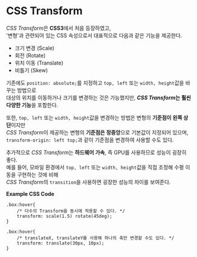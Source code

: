 # CSS Transform

*CSS Transform*은 **CSS3**에서 처음 등장하였고,  
'변형'과 관련되어 있는 CSS 속성으로서 대표적으로 다음과 같은 기능을 제공한다.   

- 크기 변경 (Scale)
- 회전 (Rotate)
- 위치 이동 (Translate) 
- 비틀기 (Skew)

기존에도 `position: absolute;`를 지정하고 `top, left` 또는 `width, height`값을 바꾸는 방법으로  
대상의 위치를 이동하거나 크기를 변경하는 것은 가능했지만, ***CSS Transform*는 훨씬 다양한 기능**을 포함한다.  

또한, `top, left` 또는 `width, height`값을 변경하는 방법은 변형의 **기준점이 왼쪽 상단**이지만  
*CSS Transform*이 제공하는 변형의 **기준점은 정중앙**으로 기본값이 지정되어 있으며,  
`transform-origin: left top;`과 같이 기준점을 변경하여 사용할 수도 있다. 

추가적으로 *CSS Transform*는 **하드웨어 가속**, 즉 GPU를 사용하므로 성능이 굉장히 좋다.  
예를 들어, 모바일 환경에서 `top, left` 또는 `width, height`값을 직접 조정해 수평 이동을 구현하는 것에 비해  
*CSS Transform*의 `transition`을 사용하면 굉장한 성능의 차이를 보여준다.

**Example CSS Code**
```
.box:hover{
    /* 다수의 Transform을 동시에 적용할 수 있다. */
    transform: scale(1.5) rotate(45deg);
}
```

```
.box:hover{
    /* translateX, translateY를 사용해 하나의 축만 변경할 수도 있다. */
    transform: translate(30px, 10px);
}
```